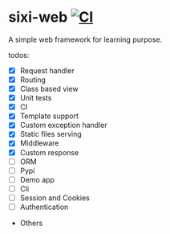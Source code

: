 # sixi-web [![CI](https://github.com/kadaliao/sixi-web/actions/workflows/main-ci.yml/badge.svg?branch=main)](https://github.com/kadaliao/sixi-web/actions/workflows/main-ci.yml)
A simple web framework for learning purpose.

todos:
- [x] Request handler
- [x] Routing
- [x] Class based view
- [x] Unit tests
- [x] CI
- [x] Template support
- [x] Custom exception handler
- [x] Static files serving
- [x] Middleware
- [x] Custom response
- [ ] ORM
- [ ] Pypi
- [ ] Demo app
- [ ] Cli
- [ ] Session and Cookies
- [ ] Authentication
- Others
